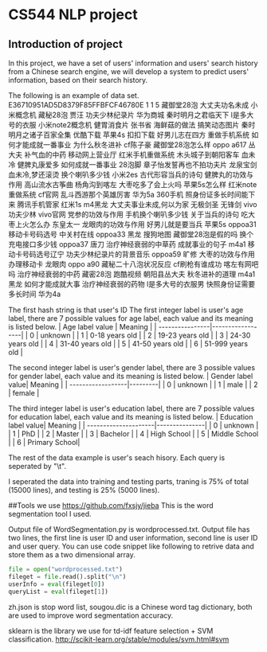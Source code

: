 # CS544 NLP project
## Introduction of project
In this project, we have a set of users' information and users' search history from a Chinese search engine, we will develop a system to predict users' information, based on their search history.

The following is an example of data set.
E36710951AD5D8379F85FFBFCF46780E	1	1	5	藏御堂28泡	大丈夫功名未成	小米概念机	藏秘28泡	贾汪	功夫少林纪录片	华为商城	秦时明月之君临天下	l是多大号的衣服	小米note2概念机	健胃消食片	张书省	海鲜菇的做法	搞笑动态图片	秦时明月之诸子百家全集	优酷下载	苹果4s	扣扣下载	好男儿志在四方	重做手机系统	如何才能成就一番事业	为什么秋冬进补	cf陈子豪	藏御堂28泡怎么样	oppo a617	丛大夫	补气血的中药	移动网上营业厅	红米手机重做系统	木头城子到朝阳客车	血未冷	健脾丸康爱多	如何成就一番事业	28泡脚	章子怡发誓再也不拍功夫片	龙泉宝剑	血未冷,梦还滚烫	换个喇叭多少钱	小米2es	古代形容当兵的诗句	健脾丸的功效与作用	高山流水古筝曲	杨角沟到喀左	大枣吃多了会上火吗	苹果5s怎么样	红米note重做系统	cf官网	乱斗西游那个英雄厉害	华为5a	360手机	照身份证多长时间能下来	腾讯手机管家	红米1s	m4黑龙	大丈夫事业未成,何以为家	无极剑圣	无锋剑	vivo	功夫少林	vivo官网	党参的功效与作用	手机换个喇叭多少钱	关于当兵的诗句	吃大枣上火怎么办	东皇太一	龙眼肉的功效与作用	好男儿就是要当兵	苹果5s	oppoa31	移动卡号码选号	中关村在线	oppoa33	黑龙	搜狗地图	藏御堂28泡是假的吗	换个充电接口多少钱	oppoa37	唐刀	治疗神经衰弱的中草药	成就事业的句子	m4a1	移动卡号码选号辽宁	功夫少林纪录片的背景音乐	oppoa59	旷修	大枣的功效与作用	办理移动卡	龙眼肉	oppo a90	藏秘二十八泡状况反应	cf刷枪有谁成功	喀左有网吧吗	治疗神经衰弱的中药	藏密28泡	跑酷视频	朝阳县丛大夫	秋冬进补的道理	m4a1黑龙	如何才能成就大事	治疗神经衰弱的药物	l是多大号的衣服男	快照身份证需要多长时间	华为4a

The first hash string is that user's ID
The first integer label is user's age label, there are 7 possible values for age label, each value and its meaning is listed below.
| Age label value | Meaning          |
| ----------------|------------------|
| 0               | unknown          |
| 1               | 0-18 years old   |
| 2               | 19-23 years old  |
| 3               | 24-30 years old  |
| 4               | 31-40 years old  |
| 5               | 41-50 years old  |
| 6               | 51-999 years old |

The second integer label is user's gender label, there are 3 possible values for gender label, each value and its meaning is listed below.
| Gender label value| Meaning |
| ------------------|---------|
| 0                 | unknown |
| 1                 | male    |
| 2                 | female  |

The third integer label is user's education label, there are 7 possible values for education label, each value and its meaning is listed below.
| Education label value| Meaning       |
| ---------------------|---------------|
| 0                    | unknown       |
| 1                    | PhD           |
| 2                    | Master        |
| 3                    | Bachelor      |
| 4                    | High School   |
| 5                    | Middle School |
| 6                    | Primary School|

The rest of the data example is user's seach hisory. Each query is seperated by "\t".

I seperated the data into training and testing parts, traning is 75% of total (15000 lines), and testing is 25% (5000 lines).

##Tools we use
https://github.com/fxsjy/jieba This is the word segmentation tool I used.

Output file of WordSegmentation.py is wordprocessed.txt. Output file has two lines, the first line is user ID and user information, second line is user ID and user query. You can use code snippet like following to retrive data and store them as a two dimensional array.
```Python
file = open("wordprocessed.txt")
fileget = file.read().split("\n")
userInfo = eval(fileget[0])
queryList = eval(fileget[1])
```

zh.json is stop word list, sougou.dic is a Chinese word tag dictionary, both are used to improve word segmentation accuracy.

sklearn is the library we use for td-idf feature selection + SVM classification. http://scikit-learn.org/stable/modules/svm.html#svm
